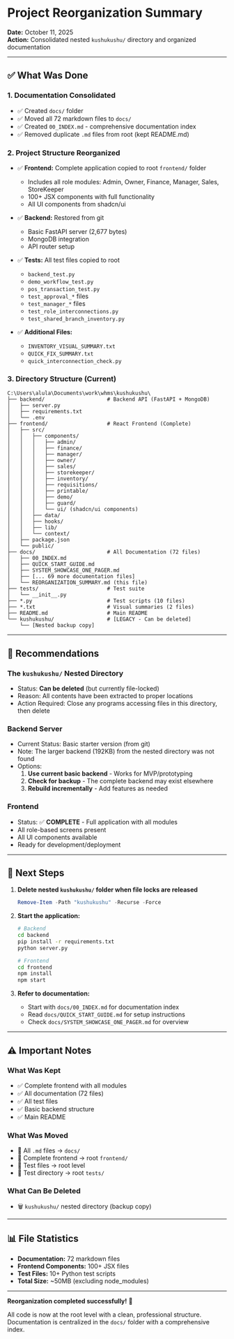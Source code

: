# Project Reorganization Summary

**Date:** October 11, 2025  
**Action:** Consolidated nested `kushukushu/` directory and organized documentation

---

## ✅ What Was Done

### 1. Documentation Consolidated
- ✅ Created `docs/` folder
- ✅ Moved all 72 markdown files to `docs/`
- ✅ Created `00_INDEX.md` - comprehensive documentation index
- ✅ Removed duplicate `.md` files from root (kept README.md)

### 2. Project Structure Reorganized
- ✅ **Frontend:** Complete application copied to root `frontend/` folder
  - Includes all role modules: Admin, Owner, Finance, Manager, Sales, StoreKeeper
  - 100+ JSX components with full functionality
  - All UI components from shadcn/ui
  
- ✅ **Backend:** Restored from git
  - Basic FastAPI server (2,677 bytes)
  - MongoDB integration
  - API router setup
  
- ✅ **Tests:** All test files copied to root
  - `backend_test.py`
  - `demo_workflow_test.py`
  - `pos_transaction_test.py`
  - `test_approval_*` files
  - `test_manager_*` files
  - `test_role_interconnections.py`
  - `test_shared_branch_inventory.py`
  
- ✅ **Additional Files:**
  - `INVENTORY_VISUAL_SUMMARY.txt`
  - `QUICK_FIX_SUMMARY.txt`
  - `quick_interconnection_check.py`

### 3. Directory Structure (Current)

```
C:\Users\alula\Documents\work\whms\kushukushu\
├── backend/                    # Backend API (FastAPI + MongoDB)
│   ├── server.py
│   ├── requirements.txt
│   └── .env
├── frontend/                   # React Frontend (Complete)
│   ├── src/
│   │   ├── components/
│   │   │   ├── admin/
│   │   │   ├── finance/
│   │   │   ├── manager/
│   │   │   ├── owner/
│   │   │   ├── sales/
│   │   │   ├── storekeeper/
│   │   │   ├── inventory/
│   │   │   ├── requisitions/
│   │   │   ├── printable/
│   │   │   ├── demo/
│   │   │   ├── guard/
│   │   │   └── ui/ (shadcn/ui components)
│   │   ├── data/
│   │   ├── hooks/
│   │   ├── lib/
│   │   └── context/
│   ├── package.json
│   └── public/
├── docs/                       # All Documentation (72 files)
│   ├── 00_INDEX.md
│   ├── QUICK_START_GUIDE.md
│   ├── SYSTEM_SHOWCASE_ONE_PAGER.md
│   ├── [... 69 more documentation files]
│   └── REORGANIZATION_SUMMARY.md (this file)
├── tests/                      # Test suite
│   └── __init__.py
├── *.py                        # Test scripts (10 files)
├── *.txt                       # Visual summaries (2 files)
├── README.md                   # Main README
└── kushukushu/                 # [LEGACY - Can be deleted]
    └── [Nested backup copy]
```

---

## 📌 Recommendations

### **The `kushukushu/` Nested Directory**
- Status: **Can be deleted** (but currently file-locked)
- Reason: All contents have been extracted to proper locations
- Action Required: Close any programs accessing files in this directory, then delete

### **Backend Server**
- Current Status: Basic starter version (from git)
- Note: The larger backend (192KB) from the nested directory was not found
- Options:
  1. **Use current basic backend** - Works for MVP/prototyping
  2. **Check for backup** - The complete backend may exist elsewhere
  3. **Rebuild incrementally** - Add features as needed

### **Frontend**
- Status: ✅ **COMPLETE** - Full application with all modules
- All role-based screens present
- All UI components available
- Ready for development/deployment

---

## 🎯 Next Steps

1. **Delete nested `kushukushu/` folder when file locks are released**
   ```powershell
   Remove-Item -Path "kushukushu" -Recurse -Force
   ```

2. **Start the application:**
   ```bash
   # Backend
   cd backend
   pip install -r requirements.txt
   python server.py

   # Frontend
   cd frontend
   npm install
   npm start
   ```

3. **Refer to documentation:**
   - Start with `docs/00_INDEX.md` for documentation index
   - Read `docs/QUICK_START_GUIDE.md` for setup instructions
   - Check `docs/SYSTEM_SHOWCASE_ONE_PAGER.md` for overview

---

## ⚠️ Important Notes

### What Was Kept
- ✅ Complete frontend with all modules
- ✅ All documentation (72 files)
- ✅ All test files
- ✅ Basic backend structure
- ✅ Main README

### What Was Moved
- 📁 All `.md` files → `docs/`
- 📁 Complete frontend → root `frontend/`
- 📁 Test files → root level
- 📁 Test directory → root `tests/`

### What Can Be Deleted
- 🗑️ `kushukushu/` nested directory (backup copy)

---

## 📊 File Statistics

- **Documentation:** 72 markdown files
- **Frontend Components:** 100+ JSX files
- **Test Files:** 10+ Python test scripts
- **Total Size:** ~50MB (excluding node_modules)

---

**Reorganization completed successfully!** 🎉

All code is now at the root level with a clean, professional structure.
Documentation is centralized in the `docs/` folder with a comprehensive index.

